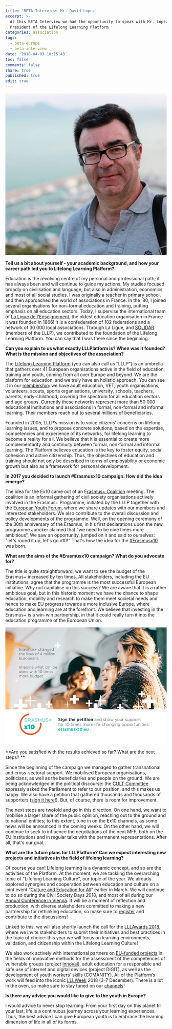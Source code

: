 ```yaml
---
title: 'BETA Interview: Mr. David López'
excerpt: >-
  At this BETA Interview we had the opportunity to speak with Mr. López,
  President of the Lifelong Learning Platform
categories: association
tags:
  - beta-europe
  - beta-interview
date: '2018-04-03 10:15:43'
toc: false
comments: false
share: true
published: true
edit: true
---
```

![null](/assets/images/11234.png)

**Tell us a bit about yourself - your academic background, and how your career path led you to Lifelong Learning Platform?**

Education is the revolving centre of my personal and professional path; it has always been and will continue to guide my actions. My studies focused broadly on civilisation and language, but also in administration, economics and most of all social studies. I was originally a teacher in primary school, and then approached the world of associations in France. In the ‘80, I joined several organisations for non-formal education and training, putting emphasis on all education sectors. Today, I supervise the international team of [La Ligue de l’Enseignement](https://laligue.org/), the oldest education organisation in France - it was founded in 1866! It is a confederation of 102 federations and a network of 30 000 local associations. Through La Ligue, and [SOLIDAR](http://lllplatform.eu/who-we-are/members-and-partners/solidar/) (members of the LLLP), we contributed to the foundation of the Lifelong Learning Platform. You can say that I was there since the beginning. 

**Can you explain to us what exactly LLLPlatform is? When was it founded? What is the mission and objectives of the association?**

The [Lifelong Learning Platform](http://lllplatform.eu/) (you can also call us “LLLP”) is an umbrella that gathers over 41 European organisations active in the field of education, training and youth, coming from all over Europe and beyond. We are the platform for education, and we truly have an holistic approach. You can see it in our [membership](http://lllplatform.eu/who-we-are/members-and-partners/): we have adult education, VET, youth organisations, volunteers, scouts, sports organisations, university, schools, teachers, parents, early-childhood, covering the spectrum for all education sectors and age groups. Currently these networks represent more than 50 000 educational institutions and associations in formal, non-formal and informal learning. Their members reach out to several millions of beneficiaries.

Founded in 2005, LLLP’s mission is to voice citizens’ concerns on lifelong learning issues, and to propose concrete solutions, based on the expertise, competencies and experience of its networks, for lifelong learning to become a reality for all. We believe that it is essential to create more complementarity and continuity between formal, non-formal and informal learning. The Platform believes education is the key to foster equity, social cohesion and active citizenship. Thus, the objectives of education and training should not only be described in terms of employability or economic growth but also as a framework for personal development.

**In 2017 you decided to launch #Erasmusx10 campaign. How did the idea emerge?**

The idea for the Ex10 came out of an  E[rasmus+ Coalition](http://lllplatform.eu/what-we-do/erasmus-coalition/) meeting. The coalition is an informal gathering of civil society organisations actively involved in the Erasmus+ Programme, initiated by the LLLP together with the E[uropean Youth Forum](http://www.youthforum.org/), where we share updates with our members and interested stakeholders. We also contribute to the overall discussion and policy developments of the programme. Well, on the opening ceremony of the 30th anniversary of the Erasmus, in his first declarations upon the new programme Juncker claimed that "we need to be nine times more ambitious”. We saw an opportunity, jumped on it and said to ourselves: "let's round it up, let's go x10!" That's how the idea for the [\#Erasmusx10](http://erasmusx10.eu/) was born.

**What are the aims of the  #Erasmusx10 campaign? What do you advocate for?** 

The title is quite straightforward, we want to see the budget of the Erasmus+ increased by ten times. All stakeholders, including the EU institutions, agree that the programme is the most successful European initiative. Why not capitalise on this success? We are aware that it is a rather ambitious goal, but in this historic moment we have the chance to shape education, mobility and research to make them meet societal needs and hence to make EU progress towards a more inclusive Europe, where education and learning are at the forefront. We believe that investing in the Erasmus+ is a win-win partnership, in that it could really turn it into the education programme of the European Union.

![null](/assets/images/456.png)

**Are you satisfied with the results achieved so far? What are the next steps? **

Since the beginning of the campaign we managed to gather transnational and cross-sectoral support. We mobilised European organisations, politicians, as well as the beneficiaries and people on the ground. We are being acknowledged in the political discourse: the [CULT Committee](http://www.europarl.europa.eu/sides/getDoc.do?pubRef=-%2F%2FEP%2F%2FNONSGML%2BCOMPARL%2BPE-610.693%2B02%2BDOC%2BPDF%2BV0%2F%2FEN) expressly asked the Parliament to refer to our position, and this makes us happy. We also have a petition that gathered thousands and thousands of supporters ([sign it here](https://www.change.org/p/council-of-the-european-union-increase-the-erasmus-budget-by-ten-times?utm_source=embedded_petition_view)!). But, of course, there is room for improvement.

The next steps are twofold and go in this direction. On one hand, we want to mobilise a larger share of the public opinion, reaching out to the ground and to national entities; to this extent, tune in on the Ex10 channels, as some news will be announced in the coming weeks. On the other hand, we will continue to seek to influence the negotiations of the next MFF, both on the EU institutions and in regular talks with the permanent representations. After all, that's our goal.

**What are the future plans for LLLPlatform? Can we expect interesting new projects and initiatives in the field of lifelong learning?**

Of course you can! Lifelong learning is a dynamic concept, and so are the activities of the Platform. At the moment, we are tackling the overarching topic of "Lifelong Learning Culture", our topic of the year. We already explored synergies and cooperation between education and culture on a joint event “[Culture and Education for All](http://lllplatform.eu/news/press-release-culture-education/)” earlier in March. We will continue to do so during the Civil Society Days 2018, and most of all during our [Annual Conference in Vienna](http://lllplatform.eu/events/annual-conferences/annual-conference-2018/). It will be a moment of reflection and production, with diverse stakeholders committed to making a new partnership for rethinking education, so make sure to [register](https://www.brownpapertickets.com/event/3369818) and contribute to the discussions!

Linked to this, we will also shortly launch the call for the [LLLAwards 2018](http://lllplatform.eu/what-we-do/lll-awards/), where we invite stakeholders to submit their initiatives and best practices in the topic of choice: this year we will focus on learning environments, validation, and citizenship within the Lifelong Learning Culture!

We also work actively with international partners on [EU-funded projects](http://lllplatform.eu/what-we-do/eu-projects/) in the fields of: innovative methods for the assessment of the competences of vulnerable groups (project [InnoVal](http://inno-val.eu/)), adult education for a responsible and safe use of internet and digital devices (project DIGIT), as well as the development of youth workers’ skills (COMANITY). All of the Platform’s work will feed into the iconic [LLLWeek](http://lllplatform.eu/events/lll-week/) 2018 (3-7 December). There is a lot in the oven, so make sure to stay tuned on our [channels](https://twitter.com/lllplatform?lang=en)! 

**Is there any advice you would like to give to the youth in Europe?**

I would advice to never stop learning. From your first day on this planet till your last, life is a continuous journey across your learning experiences. Thus, the best advice I can give European youth is to embrace the learning dimension of life in all of its forms.
